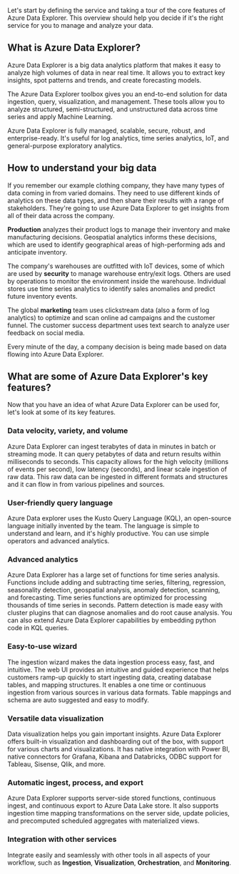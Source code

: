 Let's start by defining the service and taking a tour of the core features of Azure Data Explorer. This overview should help you decide if it's the right service for you to manage and analyze your data.

## What is Azure Data Explorer?

Azure Data Explorer is a big data analytics platform that makes it easy to analyze high volumes of data in near real time. It allows you to extract key insights, spot patterns and trends, and create forecasting models.

The Azure Data Explorer toolbox gives you an end-to-end solution for data ingestion, query, visualization, and management. These tools allow you to analyze structured, semi-structured, and unstructured data across time series and apply Machine Learning.

Azure Data Explorer is fully managed, scalable, secure, robust, and enterprise-ready. It's useful for log analytics, time series analytics, IoT, and general-purpose exploratory analytics.

## How to understand your big data

If you remember our example clothing company, they have many types of data coming in from varied domains. They need to use different kinds of analytics on these data types, and then share their results with a range of stakeholders. They're going to use Azure Data Explorer to get insights from all of their data across the company.

**Production** analyzes their product logs to manage their inventory and make manufacturing decisions. Geospatial analytics informs these decisions, which are used to identify geographical areas of high-performing ads and anticipate inventory.

The company's warehouses are outfitted with IoT devices, some of which are used by **security** to manage warehouse entry/exit logs. Others are used by operations to monitor the environment inside the warehouse. Individual stores use time series analytics to identify sales anomalies and predict future inventory events.

The global **marketing** team uses clickstream data (also a form of log analytics) to optimize and scan online ad campaigns and the customer funnel. The customer success department uses text search to analyze user feedback on social media.

Every minute of the day, a company decision is being made based on data flowing into Azure Data Explorer.

## What are some of Azure Data Explorer's key features?

Now that you have an idea of what Azure Data Explorer can be used for, let's look at some of its key features.

### Data velocity, variety, and volume

Azure Data Explorer can ingest terabytes of data in minutes in batch or streaming mode. It can query petabytes of data and return results within milliseconds to seconds. This capacity allows for the high velocity (millions of events per second), low latency (seconds), and linear scale ingestion of raw data. This raw data can be ingested in different formats and structures and it can flow in from various pipelines and sources.

### User-friendly query language

Azure Data explorer uses the Kusto Query Language (KQL), an open-source language initially invented by the team. The language is simple to understand and learn, and it's highly productive. You can use simple operators and advanced analytics.

### Advanced analytics

Azure Data Explorer has a large set of functions for time series analysis. Functions include adding and subtracting time series, filtering, regression, seasonality detection, geospatial analysis, anomaly detection, scanning, and forecasting. Time series functions are optimized for processing thousands of time series in seconds. Pattern detection is made easy with cluster plugins that can diagnose anomalies and do root cause analysis. You can also extend Azure Data Explorer capabilities by embedding python code in KQL queries.

### Easy-to-use wizard

The ingestion wizard makes the data ingestion process easy, fast, and intuitive. The web UI provides an intuitive and guided experience that helps customers ramp-up quickly to start ingesting data, creating database tables, and mapping structures. It enables a one time or continuous ingestion from various sources in various data formats. Table mappings and schema are auto suggested and easy to modify.

### Versatile data visualization

Data visualization helps you gain important insights. Azure Data Explorer offers built-in visualization and dashboarding out of the box, with support for various charts and visualizations. It has native integration with Power BI, native connectors for Grafana, Kibana and Databricks, ODBC support for Tableau, Sisense, Qlik, and more.

### Automatic ingest, process, and export

Azure Data Explorer supports server-side stored functions, continuous ingest, and continuous export to Azure Data Lake store. It also supports ingestion time mapping transformations on the server side, update policies, and precomputed scheduled aggregates with materialized views.

### Integration with other services

Integrate easily and seamlessly with other tools in all aspects of your workflow, such as **Ingestion**, **Visualization**, **Orchestration**, and **Monitoring**.
